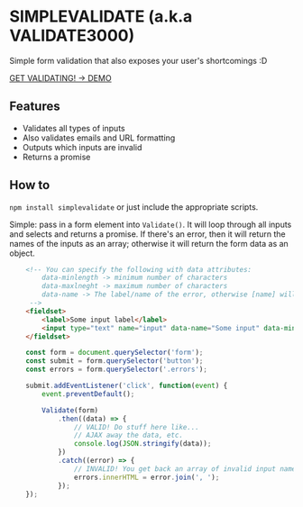 # SIMPLEVALIDATE (a.k.a VALIDATE3000)

Simple form validation that also exposes your user's shortcomings :D

[GET VALIDATING! -> DEMO](https://ezekielaquino.github.io/SimpleValidate/)

## Features

- Validates all types of inputs
- Also validates emails and URL formatting
- Outputs which inputs are invalid
- Returns a promise


## How to

`npm install simplevalidate` or just include the appropriate scripts.

Simple: pass in a form element into `Validate()`. It will loop through all inputs and selects and returns a promise. If there's an error, then it will return the names of the inputs as an array; otherwise it will return the form data as an object.

```html
    <!-- You can specify the following with data attributes:
        data-minlength -> minimum number of characters
        data-maxlneght -> maximum number of characters
        data-name -> The label/name of the error, otherwise [name] will be used
     -->
    <fieldset>
        <label>Some input label</label>
        <input type="text" name="input" data-name="Some input" data-minlength="5" data-maxlength="15">
    </fieldset>
```

```js
    const form = document.querySelector('form');
    const submit = form.querySelector('button');
    const errors = form.querySelector('.errors');

    submit.addEventListener('click', function(event) {
        event.preventDefault();

        Validate(form)
            .then((data) => {
                // VALID! Do stuff here like...
                // AJAX away the data, etc.
                console.log(JSON.stringify(data));
            })
            .catch((error) => {
                // INVALID! You get back an array of invalid input names
                errors.innerHTML = error.join(', ');
            });
    });
```